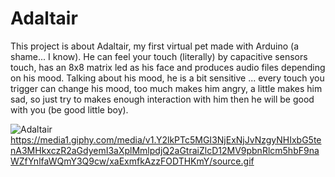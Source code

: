 # Adaltair
This project is about Adaltair, my first virtual pet made with Arduino (a shame... I know). He can feel your touch (literally) by capacitive sensors touch, has an 8x8 matrix led as his face and produces audio files depending on his mood. Talking about his mood, he is a bit sensitive ... every touch you trigger can change his mood, too much makes him angry, a little makes him sad, so just try to makes enough interaction with him then he will be good with you (be good little boy).


![Adaltair](https://media1.giphy.com/media/v1.Y2lkPTc5MGI3NjExNjJvNzgyNHIxbG5tenA3MHkxczR2aGdyemI3aXplMmlpdjQ2aGtraiZlcD12MV9pbnRlcm5hbF9naWZfYnlfaWQmY3Q9cw/xaExmfkAzzFODTHKmY/source.gif)
https://media1.giphy.com/media/v1.Y2lkPTc5MGI3NjExNjJvNzgyNHIxbG5tenA3MHkxczR2aGdyemI3aXplMmlpdjQ2aGtraiZlcD12MV9pbnRlcm5hbF9naWZfYnlfaWQmY3Q9cw/xaExmfkAzzFODTHKmY/source.gif
